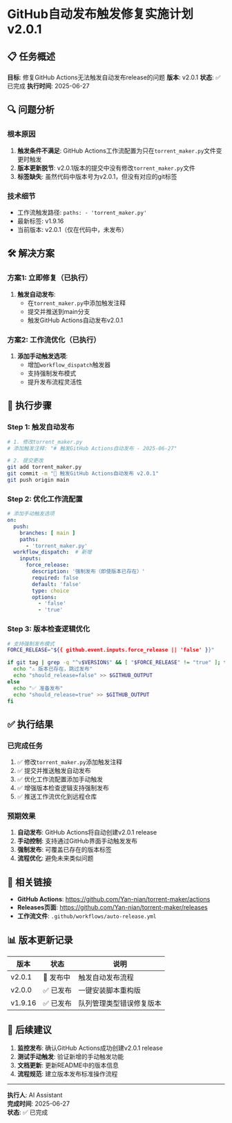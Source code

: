 # GitHub自动发布触发修复实施计划 v2.0.1

## 📋 任务概述

**目标**: 修复GitHub Actions无法触发自动发布release的问题
**版本**: v2.0.1
**状态**: ✅ 已完成
**执行时间**: 2025-06-27

## 🔍 问题分析

### 根本原因
1. **触发条件不满足**: GitHub Actions工作流配置为只在`torrent_maker.py`文件变更时触发
2. **版本更新脱节**: v2.0.1版本的提交中没有修改`torrent_maker.py`文件
3. **标签缺失**: 虽然代码中版本号为v2.0.1，但没有对应的git标签

### 技术细节
- 工作流触发路径: `paths: - 'torrent_maker.py'`
- 最新标签: v1.9.16
- 当前版本: v2.0.1（仅在代码中，未发布）

## 🛠️ 解决方案

### 方案1: 立即修复（已执行）
1. **触发自动发布**:
   - 在`torrent_maker.py`中添加触发注释
   - 提交并推送到main分支
   - 触发GitHub Actions自动发布v2.0.1

### 方案2: 工作流优化（已执行）
1. **添加手动触发选项**:
   - 增加`workflow_dispatch`触发器
   - 支持强制发布模式
   - 提升发布流程灵活性

## 📝 执行步骤

### Step 1: 触发自动发布
```bash
# 1. 修改torrent_maker.py
# 添加触发注释: "# 触发GitHub Actions自动发布 - 2025-06-27"

# 2. 提交更改
git add torrent_maker.py
git commit -m "🚀 触发GitHub Actions自动发布 v2.0.1"
git push origin main
```

### Step 2: 优化工作流配置
```yaml
# 添加手动触发选项
on:
  push:
    branches: [ main ]
    paths:
      - 'torrent_maker.py'
  workflow_dispatch:  # 新增
    inputs:
      force_release:
        description: '强制发布（即使版本已存在）'
        required: false
        default: 'false'
        type: choice
        options:
          - 'false'
          - 'true'
```

### Step 3: 版本检查逻辑优化
```bash
# 支持强制发布模式
FORCE_RELEASE="${{ github.event.inputs.force_release || 'false' }}"

if git tag | grep -q "^v$VERSION$" && [ "$FORCE_RELEASE" != "true" ]; then
  echo "⚠️ 版本已存在，跳过发布"
  echo "should_release=false" >> $GITHUB_OUTPUT
else
  echo "✅ 准备发布"
  echo "should_release=true" >> $GITHUB_OUTPUT
fi
```

## ✅ 执行结果

### 已完成任务
1. ✅ 修改`torrent_maker.py`添加触发注释
2. ✅ 提交并推送触发自动发布
3. ✅ 优化工作流配置添加手动触发
4. ✅ 增强版本检查逻辑支持强制发布
5. ✅ 推送工作流优化到远程仓库

### 预期效果
1. **自动发布**: GitHub Actions将自动创建v2.0.1 release
2. **手动控制**: 支持通过GitHub界面手动触发发布
3. **强制发布**: 可覆盖已存在的版本标签
4. **流程优化**: 避免未来类似问题

## 🔗 相关链接

- **GitHub Actions**: https://github.com/Yan-nian/torrent-maker/actions
- **Releases页面**: https://github.com/Yan-nian/torrent-maker/releases
- **工作流文件**: `.github/workflows/auto-release.yml`

## 📊 版本更新记录

| 版本 | 状态 | 说明 |
|------|------|------|
| v2.0.1 | 🚀 发布中 | 触发自动发布流程 |
| v2.0.0 | ✅ 已发布 | 一键安装脚本重构版 |
| v1.9.16 | ✅ 已发布 | 队列管理类型错误修复版本 |

## 🎯 后续建议

1. **监控发布**: 确认GitHub Actions成功创建v2.0.1 release
2. **测试手动触发**: 验证新增的手动触发功能
3. **文档更新**: 更新README中的版本信息
4. **流程规范**: 建立版本发布标准操作流程

---

**执行人**: AI Assistant  
**完成时间**: 2025-06-27  
**状态**: ✅ 已完成
